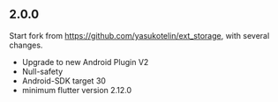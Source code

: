 ## 2.0.0

Start fork from https://github.com/yasukotelin/ext_storage, with several changes. 
- Upgrade to new Android Plugin V2
- Null-safety
- Android-SDK target 30
- minimum flutter version 2.12.0

